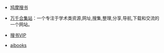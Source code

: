 - [鸠摩搜书](https://www.jiumodiary.com/)

- [万千合集站](http://www.toplinks.cc/)：一个专注于学术类资源,网址,搜集,整理,分享,导航,下载和交流的一个网站。

- [搜书VIP](http://www.soshuvip.com/all.html)

- [aibooks](https://www.aibooks.cc/)
